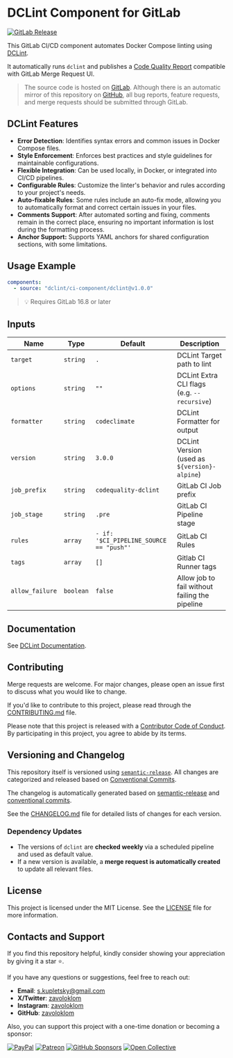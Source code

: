 # DCLint Component for GitLab

[![GitLab Release](https://img.shields.io/gitlab/v/release/dclint%2Fci-component?style=for-the-badge&logo=gitlab)](https://gitlab.com/dclint/ci-component/-/releases)

This GitLab CI/CD component automates Docker Compose linting using
[DCLint](https://github.com/zavoloklom/docker-compose-linter).

It automatically runs `dclint` and publishes a
[Code Quality Report](https://docs.gitlab.com/ci/testing/code_quality/#view-code-quality-results) compatible with GitLab
Merge Request UI.

> The source code is hosted on [GitLab](https://gitlab.com/dclint/ci-component). Although there is an automatic mirror
> of this repository on [GitHub](https://github.com/docker-compose-linter/gitlab-ci-component), all bug reports, feature
> requests, and merge requests should be submitted through GitLab.

## DCLint Features

- **Error Detection**: Identifies syntax errors and common issues in Docker Compose files.
- **Style Enforcement**: Enforces best practices and style guidelines for maintainable configurations.
- **Flexible Integration**: Can be used locally, in Docker, or integrated into CI/CD pipelines.
- **Configurable Rules**: Customize the linter's behavior and rules according to your project's needs.
- **Auto-fixable Rules**: Some rules include an auto-fix mode, allowing you to automatically format and correct certain
  issues in your files.
- **Comments Support**: After automated sorting and fixing, comments remain in the correct place, ensuring no important
  information is lost during the formatting process.
- **Anchor Support:** Supports YAML anchors for shared configuration sections, with some limitations.

## Usage Example

```yml
components:
  - source: "dclint/ci-component/dclint@v1.0.0"
```

> 💡 Requires GitLab 16.8 or later

## Inputs

| Name            | Type      | Default                                 | Description                                    |
| --------------- | --------- | --------------------------------------- | ---------------------------------------------- |
| `target`        | `string`  | `.`                                     | DCLint Target path to lint                     |
| `options`       | `string`  | `""`                                    | DCLint Extra CLI flags (e.g. `--recursive`)    |
| `formatter`     | `string`  | `codeclimate`                           | DCLint Formatter for output                    |
| `version`       | `string`  | `3.0.0`                                 | DCLint Version (used as `${version}-alpine`)   |
| `job_prefix`    | `string`  | `codequality-dclint`                    | GitLab CI Job prefix                           |
| `job_stage`     | `string`  | `.pre`                                  | GitLab CI Pipeline stage                       |
| `rules`         | `array`   | `- if: '$CI_PIPELINE_SOURCE == "push"'` | GitLab CI Rules                                |
| `tags`          | `array`   | `[]`                                    | Gitlab CI Runner tags                          |
| `allow_failure` | `boolean` | `false`                                 | Allow job to fail without failing the pipeline |

## Documentation

See [DCLint Documentation](https://github.com/zavoloklom/docker-compose-linter).

## Contributing

Merge requests are welcome. For major changes, please open an issue first to discuss what you would like to change.

If you'd like to contribute to this project, please read through the [CONTRIBUTING.md](./CONTRIBUTING.md) file.

Please note that this project is released with a [Contributor Code of Conduct](./CODE_OF_CONDUCT.md). By participating
in this project, you agree to abide by its terms.

## Versioning and Changelog

This repository itself is versioned using [`semantic-release`](https://github.com/semantic-release/semantic-release).
All changes are categorized and released based on [Conventional Commits](https://www.conventionalcommits.org/).

The changelog is automatically generated based on
[semantic-release](https://github.com/semantic-release/semantic-release) and
[conventional commits](https://www.conventionalcommits.org/en/v1.0.0/).

See the [CHANGELOG.md](./CHANGELOG.md) file for detailed lists of changes for each version.

### Dependency Updates

- The versions of `dclint` are **checked weekly** via a scheduled pipeline and used as default value.
- If a new version is available, a **merge request is automatically created** to update all relevant files.

## License

This project is licensed under the MIT License. See the [LICENSE](./LICENSE) file for more information.

## Contacts and Support

If you find this repository helpful, kindly consider showing your appreciation by giving it a star ⭐.

If you have any questions or suggestions, feel free to reach out:

- **Email**: [s.kupletsky@gmail.com](mailto:s.kupletsky@gmail.com)
- **Х/Twitter**: [zavoloklom](https://x.com/zavoloklom)
- **Instagram**: [zavoloklom](https://www.instagram.com/zavoloklom/)
- **GitHub**: [zavoloklom](https://github.com/zavoloklom)

Also, you can support this project with a one-time donation or becoming a sponsor:

[![PayPal](https://img.shields.io/badge/PayPal-00457C?style=for-the-badge&logo=paypal&logoColor=white)](https://www.paypal.com/donate/?hosted_button_id=J8KS3RUFKSHDL)
[![Patreon](https://img.shields.io/badge/Patreon-F96854?style=for-the-badge&logo=patreon&logoColor=white)](https://www.patreon.com/c/zavoloklom)
[![GitHub Sponsors](https://img.shields.io/badge/GitHub%20Sponsors-171515?style=for-the-badge&logo=github&logoColor=white)](https://github.com/sponsors/docker-compose-linter)
[![Open Collective](https://img.shields.io/badge/Open%20Collective-3385FF?style=for-the-badge&logo=opencollective&logoColor=white)](https://opencollective.com/dclint)
